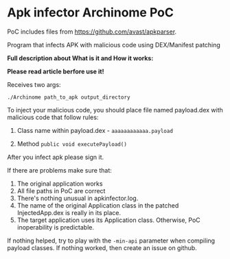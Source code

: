 # Apk infector Archinome PoC

PoC includes files from https://github.com/avast/apkparser.

Program that infects APK with malicious code using DEX/Manifest patching

**Full description about What is it and How it works:**

**Please read article berfore use it!**

Receives two args:
```
./Archinome path_to_apk output_directory
```

To inject your malicious code, you should place file named payload.dex with malicious code that follow rules:

1. Class name within payload.dex - `aaaaaaaaaaaa.payload`

2. Method `public void executePayload()`

After you infect apk please sign it.

If there are problems make sure that:
   1. The original application works
   2. All file paths in PoC are correct
   3. There's nothing unusual in apkinfector.log.
   4. The name of the original Application class in the patched InjectedApp.dex is really in its place. 
   5. The target application uses its Application class. Otherwise, PoC inoperability is predictable.

If nothing helped, try to play with the `-min-api` parameter when compiling payload classes.
If nothing worked, then create an issue on github.
